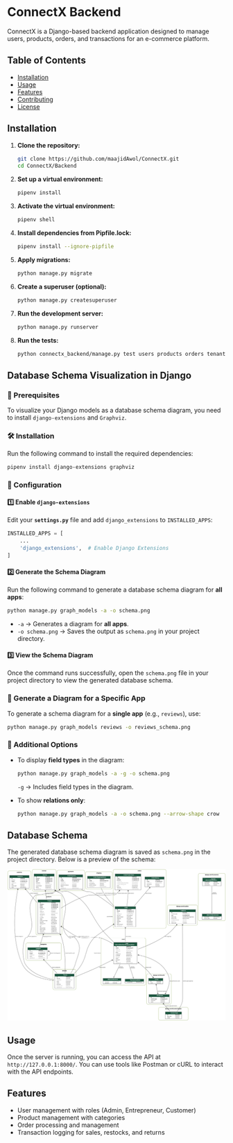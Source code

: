 # ConnectX Backend

ConnectX is a Django-based backend application designed to manage users, products, orders, and transactions for an e-commerce platform.

## Table of Contents

- [Installation](#installation)
- [Usage](#usage)
- [Features](#features)
- [Contributing](#contributing)
- [License](#license)

## Installation

1. **Clone the repository:**
   ```bash
   git clone https://github.com/maajidAwol/ConnectX.git
   cd ConnectX/Backend
   ```

2. **Set up a virtual environment:**
   ```bash
   pipenv install
   ```

3. **Activate the virtual environment:**
   ```bash
   pipenv shell
   ```

4. **Install dependencies from Pipfile.lock:**
   ```bash
   pipenv install --ignore-pipfile
   ```

5. **Apply migrations:**
   ```bash
   python manage.py migrate
   ```

6. **Create a superuser (optional):**
   ```bash
   python manage.py createsuperuser
   ```

7. **Run the development server:**
   ```bash
   python manage.py runserver
   ```
8. **Run the tests:**
   ```bash
   python connectx_backend/manage.py test users products orders tenants categories payments shipping analytics reviews --noinput
   ```
## Database Schema Visualization in Django

### 📌 Prerequisites
To visualize your Django models as a database schema diagram, you need to install `django-extensions` and `Graphviz`.

### 🛠 Installation
Run the following command to install the required dependencies:

```bash
pipenv install django-extensions graphviz
```

### 🔧 Configuration

#### 1️⃣ Enable `django-extensions`
Edit your **`settings.py`** file and add `django_extensions` to `INSTALLED_APPS`:

```python
INSTALLED_APPS = [
    ...
    'django_extensions',  # Enable Django Extensions
]
```

#### 2️⃣ Generate the Schema Diagram
Run the following command to generate a database schema diagram for **all apps**:

```bash
python manage.py graph_models -a -o schema.png
```

- `-a` → Generates a diagram for **all apps**.
- `-o schema.png` → Saves the output as `schema.png` in your project directory.

#### 3️⃣ View the Schema Diagram
Once the command runs successfully, open the `schema.png` file in your project directory to view the generated database schema.

### 🎯 Generate a Diagram for a Specific App
To generate a schema diagram for a **single app** (e.g., `reviews`), use:

```bash
python manage.py graph_models reviews -o reviews_schema.png
```

### 🚀 Additional Options
- To display **field types** in the diagram:

  ```bash
  python manage.py graph_models -a -g -o schema.png
  ```
  
  `-g` → Includes field types in the diagram.

- To show **relations only**:

  ```bash
  python manage.py graph_models -a -o schema.png --arrow-shape crow
  ```
## Database Schema

The generated database schema diagram is saved as `schema.png` in the project directory. Below is a preview of the schema:

![Database Schema](schema.png)
## Usage

Once the server is running, you can access the API at `http://127.0.0.1:8000/`. You can use tools like Postman or cURL to interact with the API endpoints.

## Features

- User management with roles (Admin, Entrepreneur, Customer)
- Product management with categories
- Order processing and management
- Transaction logging for sales, restocks, and returns